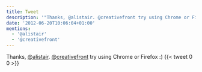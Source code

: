 ```yaml
---
title: Tweet
description: '"Thanks, @alistair. @creativefront try using Chrome or Firefox :)"'
date: '2012-06-20T10:06:04+01:00'
mentions:
  - '@alistair'
  - '@creativefront'
---
```

Thanks, [@alistair](https://twitter.com/@alistair). [@creativefront](https://twitter.com/@creativefront) try using Chrome or Firefox :)
      {{< tweet 0 0 >}}
    
